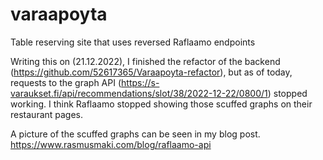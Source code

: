 # varaapoyta
Table reserving site that uses reversed Raflaamo endpoints

Writing this on (21.12.2022), I finished the refactor of the backend (https://github.com/52617365/Varaapoyta-refactor), but as of today, requests to the graph API (https://s-varaukset.fi/api/recommendations/slot/38/2022-12-22/0800/1) stopped working. I think Raflaamo stopped showing those scuffed graphs on their restaurant pages.

A picture of the scuffed graphs can be seen in my blog post. https://www.rasmusmaki.com/blog/raflaamo-api
